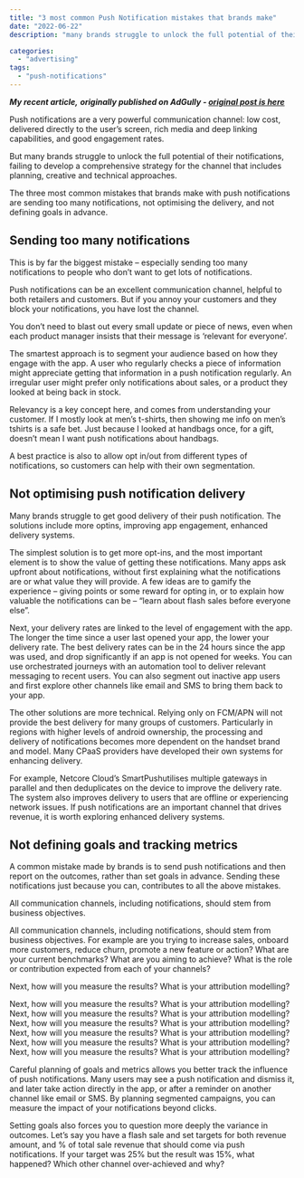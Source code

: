 ```yaml
---
title: "3 most common Push Notification mistakes that brands make"
date: "2022-06-22"
description: "many brands struggle to unlock the full potential of their notifications, failing to develop a comprehensive strategy for the channel that includes planning, creative and technical approaches."

categories: 
  - "advertising"
tags: 
  - "push-notifications"
---
```


_**My recent article,**_ **_originally published on AdGully - [original post is here](https://www.adgully.com/3-most-common-push-notification-mistakes-that-brands-make-119136.html)_**

Push notifications are a very powerful communication channel: low cost, delivered directly to the user’s screen, rich media and deep linking capabilities, and good engagement rates.

But many brands struggle to unlock the full potential of their notifications, failing to develop a comprehensive strategy for the channel that includes planning, creative and technical approaches.

The three most common mistakes that brands make with push notifications are sending too many notifications, not optimising the delivery, and not defining goals in advance.

## **Sending too many notifications**

This is by far the biggest mistake – especially sending too many notifications to people who don’t want to get lots of notifications.

Push notifications can be an excellent communication channel, helpful to both retailers and customers. But if you annoy your customers and they block your notifications, you have lost the channel.

You don’t need to blast out every small update or piece of news, even when each product manager insists that their message is ‘relevant for everyone’.

The smartest approach is to segment your audience based on how they engage with the app. A user who regularly checks a piece of information might appreciate getting that information in a push notification regularly. An irregular user might prefer only notifications about sales, or a product they looked at being back in stock.

Relevancy is a key concept here, and comes from understanding your customer. If I mostly look at men’s t-shirts, then showing me info on men’s tshirts is a safe bet. Just because I looked at handbags once, for a gift, doesn’t mean I want push notifications about handbags.

A best practice is also to allow opt in/out from different types of notifications, so customers can help with their own segmentation.

## **Not optimising push notification delivery**

Many brands struggle to get good delivery of their push notification. The solutions include more optins, improving app engagement, enhanced delivery systems.

The simplest solution is to get more opt-ins, and the most important element is to show the value of getting these notifications. Many apps ask upfront about notifications, without first explaining what the notifications are or what value they will provide. A few ideas are to gamify the experience – giving points or some reward for opting in, or to explain how valuable the notifications can be – “learn about flash sales before everyone else”.

Next, your delivery rates are linked to the level of engagement with the app. The longer the time since a user last opened your app, the lower your delivery rate. The best delivery rates can be in the 24 hours since the app was used, and drop significantly if an app is not opened for weeks. You can use orchestrated journeys with an automation tool to deliver relevant messaging to recent users. You can also segment out inactive app users and first explore other channels like email and SMS to bring them back to your app.

The other solutions are more technical. Relying only on FCM/APN will not provide the best delivery for many groups of customers. Particularly in regions with higher levels of android ownership, the processing and delivery of notifications becomes more dependent on the handset brand and model. Many CPaaS providers have developed their own systems for enhancing delivery. 

For example, Netcore Cloud’s SmartPushutilises multiple gateways in parallel and then deduplicates on the device to improve the delivery rate. The system also improves delivery to users that are offline or experiencing network issues. If push notifications are an important channel that drives revenue, it is worth exploring enhanced delivery systems.

## Not defining goals and tracking metrics

A common mistake made by brands is to send push notifications and then report on the outcomes, rather than set goals in advance. Sending these notifications just because you can, contributes to all the above mistakes.

All communication channels, including notifications, should stem from business objectives.

All communication channels, including notifications, should stem from business objectives. For example are you trying to increase sales, onboard more customers, reduce churn, promote a new feature or action? What are your current benchmarks? What are you aiming to achieve? What is the role or contribution expected from each of your channels?

Next, how will you measure the results? What is your attribution modelling?

Next, how will you measure the results? What is your attribution modelling? Next, how will you measure the results? What is your attribution modelling? Next, how will you measure the results? What is your attribution modelling? Next, how will you measure the results? What is your attribution modelling? Next, how will you measure the results? What is your attribution modelling? Next, how will you measure the results? What is your attribution modelling?



Careful planning of goals and metrics allows you better track the influence of push notifications. Many users may see a push notification and dismiss it, and later take action directly in the app, or after a reminder on another channel like email or SMS. By planning segmented campaigns, you can measure the impact of your notifications beyond clicks.

Setting goals also forces you to question more deeply the variance in outcomes. Let’s say you have a flash sale and set targets for both revenue amount, and % of total sale revenue that should come via push notifications. If your target was 25% but the result was 15%, what happened? Which other channel over-achieved and why?
